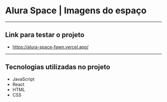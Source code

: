 # Alura Space  | Imagens do espaço

<hr>

## Link para testar o projeto

* https://alura-space-fawn.vercel.app/

<hr>

## Tecnologias utilizadas no projeto
* JavaScript
* React
* HTML
* CSS
